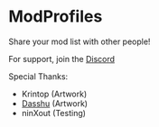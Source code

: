 # ModProfiles

Share your mod list with other people!

For support, join the [Discord](https://discord.gg/44ANAhXz7r)

Special Thanks:
* Krintop (Artwork)
* [Dasshu](https://x.com/DasshuGames) (Artwork)
* ninXout (Testing)